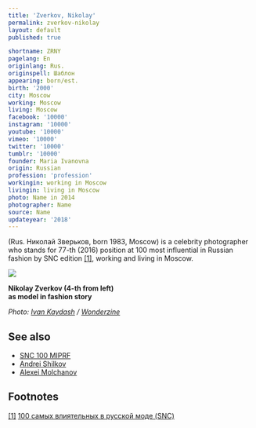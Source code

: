 ```yaml
---
title: 'Zverkov, Nikolay'
permalink: zverkov-nikolay
layout: default
published: true

shortname: ZRNY
pagelang: En
originlang: Rus.
originspell: Шаблон
appearing: born/est.
birth: '2000'
city: Moscow
working: Moscow
living: Moscow
facebook: '10000'
instagram: '10000'
youtube: '10000'
vimeo: '10000'
twitter: '10000'
tumblr: '10000'
founder: Maria Ivanovna
origin: Russian
profession: 'profession'
workingin: working in Moscow
livingin: living in Moscow
photo: Name in 2014
photographer: Name
source: Name
updateyear: '2018'
---
```

(Rus. Николай Зверьков, born 1983, Moscow) is a celebrity photographer who stands for 77-th (2016) position at 100 most influential in Russian fashion by SNC edition <span id="a1">[\[1\]](#f1)</span>, working and living in Moscow.

![](http://lamcdn.net/wonderzine.com/post_image-image/OgoKpxiWigfvEY9Eh2301Q-wide.jpg)

**Nikolay Zverkov (4-th from left) <br> as model in fashion story**

*Photo: [Ivan Kaydash](ivan-kaydash) / [Wonderzine](http://www.wonderzine.com/wonderzine/style/shoots/189019-wedding)*

## See also

+ [SNC 100 MIPRF](snc-100-miprf)
+ [Andrei Shilkov](andrei-shilkov)
+ [Alexei Molchanov](alexei-molchanov)

## Footnotes

[[1]](#a1) <span id="f1"></span> [100 самых влиятельных в русской моде (SNC)](http://www.sncmedia.ru/rating/)
